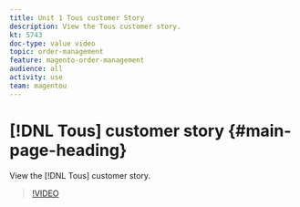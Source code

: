 ```yaml
---
title: Unit 1 Tous customer Story
description: View the Tous customer story.
kt: 5743
doc-type: value video
topic: order-management
feature: magento-order-management
audience: all
activity: use
team: magentou
---
```


# [!DNL Tous] customer story {#main-page-heading}

View the [!DNL Tous] customer story.

>[!VIDEO](https://video.tv.adobe.com/v/35963?quality=12&learn=on)

